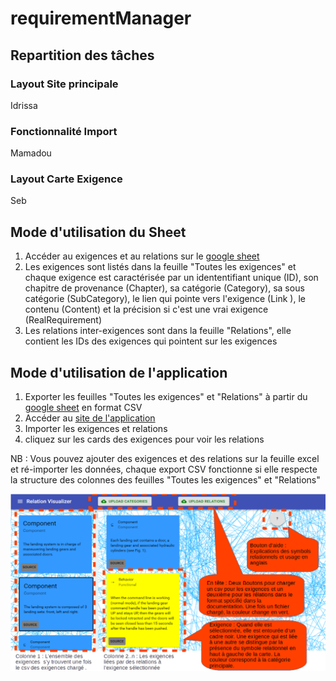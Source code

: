 # requirementManager

## Repartition des tâches
### Layout Site principale 
Idrissa
### Fonctionnalité Import
Mamadou
### Layout Carte Exigence
Seb
## Mode d'utilisation du Sheet
1. Accéder au exigences et au relations sur le [google sheet](https://docs.google.com/spreadsheets/d/1nuaS4Y6uNtlRD6jCufNQkAhEKMFMpeXUHH6cEnhXe3c/edit?usp=sharing)
2. Les exigences sont listés dans la feuille "Toutes les exigences" et chaque exigence est caractérisée par un idententifiant unique (ID), son chapitre de provenance	(Chapter), sa catégorie	(Category), sa sous catégorie (SubCategory), le lien qui pointe vers l'exigence (Link	), le contenu (Content) et la précision si c'est une vrai exigence (RealRequirement)
3. Les relations inter-exigences sont dans la feuille "Relations", elle contient les IDs des exigences qui pointent sur les exigences
## Mode d'utilisation de l'application
1. Exporter les feuilles "Toutes les exigences" et "Relations" à partir du [google sheet](https://docs.google.com/spreadsheets/d/1nuaS4Y6uNtlRD6jCufNQkAhEKMFMpeXUHH6cEnhXe3c/edit?usp=sharing) en format CSV 
2. Accéder au [site de l'application](http://mass-cara2.univ-tlse2.fr/~sebastian-andreas.si/requirementmanager)  
3. Importer les exigences et relations
4. cliquez sur les cards des exigences pour voir les relations

NB : Vous pouvez ajouter des exigences et des relations sur la feuille excel et ré-importer les données, chaque export CSV fonctionne si elle respecte la structure des colonnes des feuilles "Toutes les exigences" et "Relations"

![tutoImage](https://github.com/eemanon/requirementManager/blob/master/TutoExigenceManager.png)
